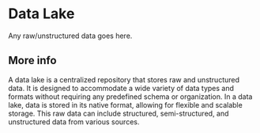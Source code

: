 # Data Lake
Any raw/unstructured data goes here.

## More info
A data lake is a centralized repository that stores raw and unstructured data. It is designed to accommodate a wide variety of data types and formats without requiring any predefined schema or organization. In a data lake, data is stored in its native format, allowing for flexible and scalable storage. This raw data can include structured, semi-structured, and unstructured data from various sources.
